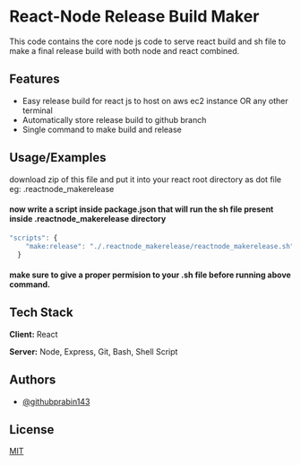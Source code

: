
# React-Node Release Build Maker

This code contains the core node js code to serve react build and sh file to make a final release build with both node and react combined.


## Features

- Easy release build for react js to host on aws ec2 instance OR any other terminal
- Automatically store release build to github branch
- Single command to make build and release

  
## Usage/Examples
download zip of this file and put it into your react root directory as dot file eg: .reactnode_makerelease
#### now write a script inside package.json that will run the sh file present inside .reactnode_makerelease directory

```javascript
"scripts": {
    "make:release": "./.reactnode_makerelease/reactnode_makerelease.sh",
  }
```
#### make sure to give a proper permision to your .sh file before running above command.
  
## Tech Stack

**Client:** React

**Server:** Node, Express, Git, Bash, Shell Script
## Authors

- [@githubprabin143](https://github.com/githubprabin143)

  
## License

[MIT](https://choosealicense.com/licenses/mit/)

  